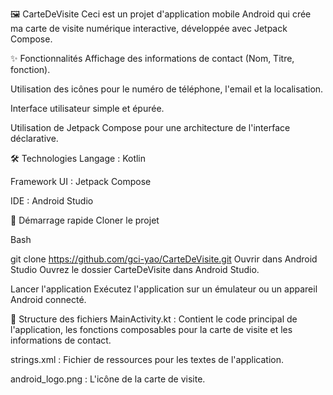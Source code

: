 🖼️ CarteDeVisite
Ceci est un projet d'application mobile Android qui crée ma carte de visite numérique interactive, développée avec Jetpack Compose.

✨ Fonctionnalités
Affichage des informations de contact (Nom, Titre, fonction).

Utilisation des icônes pour le numéro de téléphone, l'email et la localisation.

Interface utilisateur simple et épurée.

Utilisation de Jetpack Compose pour une architecture de l'interface déclarative.

🛠️ Technologies
Langage : Kotlin

Framework UI : Jetpack Compose

IDE : Android Studio

🚀 Démarrage rapide
Cloner le projet

Bash

git clone https://github.com/gci-yao/CarteDeVisite.git
Ouvrir dans Android Studio
Ouvrez le dossier CarteDeVisite dans Android Studio.

Lancer l'application
Exécutez l'application sur un émulateur ou un appareil Android connecté.


📂 Structure des fichiers
MainActivity.kt : Contient le code principal de l'application, les fonctions composables pour la carte de visite et les informations de contact.

strings.xml : Fichier de ressources pour les textes de l'application.

android_logo.png : L'icône de la carte de visite.
